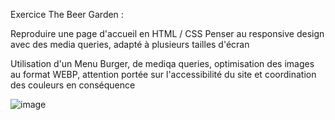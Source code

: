 Exercice The Beer Garden :

Reproduire une page d'accueil en HTML / CSS 
Penser au responsive design avec des media queries, adapté à plusieurs tailles d'écran

Utilisation d'un Menu Burger, de mediqa queries, optimisation des images au format WEBP, attention portée sur l'accessibilité du site et coordination des couleurs en conséquence

![image](https://github.com/user-attachments/assets/1988d919-6267-48d9-bb8a-953e869f1da5)
